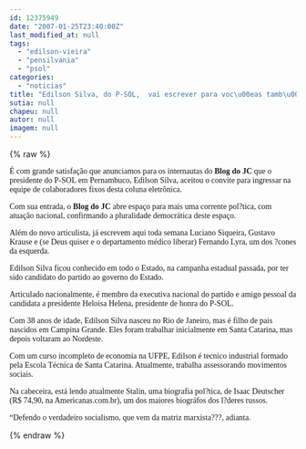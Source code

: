 ```yaml
---
id: 12375949
date: "2007-01-25T23:40:00Z"
last_modified_at: null
tags:
  - "edilson-vieira"
  - "pensilvania"
  - "psol"
categories:
  - "noticias"
title: "Edilson Silva, do P-SOL,  vai escrever para voc\u00eas tamb\u00e9m"
sutia: null
chapeu: null
autor: null
imagem: null
---
```

{% raw %}
<p><P><FONT face=Verdana>É com grande satisfação que anunciamos para os internautas do <STRONG>Blog do JC</STRONG> que o presidente do P-SOL em Pernambuco, Edilson Silva, aceitou o convite para ingressar na equipe de colaboradores fixos desta coluna eletrônica.</FONT></P></p>
<p><P><FONT face=Verdana>Com sua entrada, o <STRONG>Blog do JC</STRONG> abre espaço para mais uma corrente pol?tica, com atuação nacional, confirmando a pluralidade democrática deste espaço.</FONT></P></p>
<p><P><FONT face=Verdana>Além do novo articulista, já escrevem aqui toda semana Luciano Siqueira, Gustavo Krause e (se Deus quiser e o departamento médico liberar) Fernando Lyra, um dos ?cones da esquerda.</FONT></P></p>
<p><P><FONT face=Verdana>Edilson Silva ficou conhecido em todo o Estado, na campanha estadual passada, por ter sido candidato do partido ao governo do Estado.</FONT></P></p>
<p><P><FONT face=Verdana>Articulado nacionalmente, é membro da executiva nacional do partido e amigo pessoal da candidata a presidente Heloisa Helena, presidente de honra do P-SOL.</FONT></P></p>
<p><P><FONT face=Verdana>Com 38 anos de idade, Edilson Silva nasceu no Rio de Janeiro, mas é filho de pais nascidos em&nbsp;Campina Grande. Eles foram trabalhar inicialmente em Santa Catarina, mas depois voltaram ao Nordeste.</FONT></P></p>
<p><P><FONT face=Verdana>Com um curso incompleto de economia na UFPE, Edilson é tecnico industrial formado pela Escola Técnica de Santa Catarina. Atualmente, trabalha assessorando movimentos sociais.</FONT></P></p>
<p><P><FONT face=Verdana>Na cabeceira, está lendo atualmente Stalin, uma biografia pol?tica, de Isaac Deutscher (R$ 74,90, na Americanas.com.br), um dos maiores biográfos dos l?deres russos. </FONT></P></p>
<p><P><FONT face=Verdana>“Defendo o verdadeiro socialismo, que vem da matriz marxista???, adianta.</FONT></P> </p>
{% endraw %}